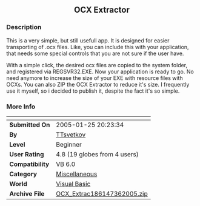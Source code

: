 ﻿<div align="center">

## OCX Extractor


</div>

### Description

This is a very simple, but still usefull app. It is designed for easier transporting of .ocx files. Like, you can include this with your application, that needs some special controls that you are not sure if the user have.

With a simple click, the desired ocx files are copied to the system folder, and registered via REGSVR32.EXE. Now your application is ready to go. No need anymore to increase the size of your EXE with resource files with OCXs. You can also ZIP the OCX Extractor to reduce it's size. I frequently use it myself, so i decided to publish it, despite the fact it's so simple.
 
### More Info
 


<span>             |<span>
---                |---
**Submitted On**   |2005-01-25 20:23:34
**By**             |[TTsvetkov](https://github.com/Planet-Source-Code/PSCIndex/blob/master/ByAuthor/ttsvetkov.md)
**Level**          |Beginner
**User Rating**    |4.8 (19 globes from 4 users)
**Compatibility**  |VB 6\.0
**Category**       |[Miscellaneous](https://github.com/Planet-Source-Code/PSCIndex/blob/master/ByCategory/miscellaneous__1-1.md)
**World**          |[Visual Basic](https://github.com/Planet-Source-Code/PSCIndex/blob/master/ByWorld/visual-basic.md)
**Archive File**   |[OCX\_Extrac186147362005\.zip](https://github.com/Planet-Source-Code/ttsvetkov-ocx-extractor__1-59334/archive/master.zip)








